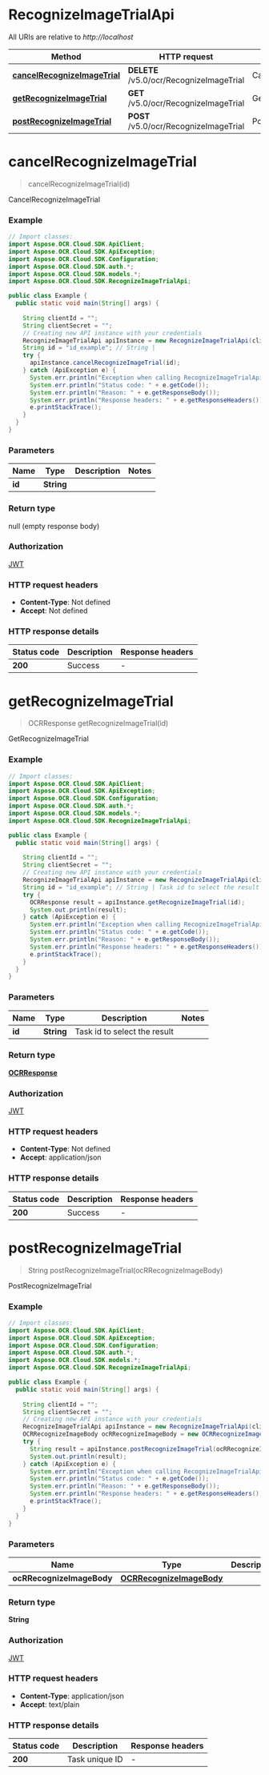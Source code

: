 # RecognizeImageTrialApi

All URIs are relative to *http://localhost*

| Method | HTTP request | Description |
|------------- | ------------- | -------------|
| [**cancelRecognizeImageTrial**](RecognizeImageTrialApi.md#cancelRecognizeImageTrial) | **DELETE** /v5.0/ocr/RecognizeImageTrial | CancelRecognizeImageTrial |
| [**getRecognizeImageTrial**](RecognizeImageTrialApi.md#getRecognizeImageTrial) | **GET** /v5.0/ocr/RecognizeImageTrial | GetRecognizeImageTrial |
| [**postRecognizeImageTrial**](RecognizeImageTrialApi.md#postRecognizeImageTrial) | **POST** /v5.0/ocr/RecognizeImageTrial | PostRecognizeImageTrial |


<a name="cancelRecognizeImageTrial"></a>
# **cancelRecognizeImageTrial**
> cancelRecognizeImageTrial(id)

CancelRecognizeImageTrial

### Example
```java
// Import classes:
import Aspose.OCR.Cloud.SDK.ApiClient;
import Aspose.OCR.Cloud.SDK.ApiException;
import Aspose.OCR.Cloud.SDK.Configuration;
import Aspose.OCR.Cloud.SDK.auth.*;
import Aspose.OCR.Cloud.SDK.models.*;
import Aspose.OCR.Cloud.SDK.RecognizeImageTrialApi;

public class Example {
  public static void main(String[] args) {
    
    String clientId = "";
    String clientSecret = "";
    // Creating new API instance with your credentials
    RecognizeImageTrialApi apiInstance = new RecognizeImageTrialApi(clientId, clientSecret);
    String id = "id_example"; // String | 
    try {
      apiInstance.cancelRecognizeImageTrial(id);
    } catch (ApiException e) {
      System.err.println("Exception when calling RecognizeImageTrialApi#cancelRecognizeImageTrial");
      System.err.println("Status code: " + e.getCode());
      System.err.println("Reason: " + e.getResponseBody());
      System.err.println("Response headers: " + e.getResponseHeaders());
      e.printStackTrace();
    }
  }
}
```

### Parameters

| Name | Type | Description  | Notes |
|------------- | ------------- | ------------- | -------------|
| **id** | **String**|  | |

### Return type

null (empty response body)

### Authorization

[JWT](../README.md#JWT)

### HTTP request headers

 - **Content-Type**: Not defined
 - **Accept**: Not defined

### HTTP response details
| Status code | Description | Response headers |
|-------------|-------------|------------------|
| **200** | Success |  -  |

<a name="getRecognizeImageTrial"></a>
# **getRecognizeImageTrial**
> OCRResponse getRecognizeImageTrial(id)

GetRecognizeImageTrial

### Example
```java
// Import classes:
import Aspose.OCR.Cloud.SDK.ApiClient;
import Aspose.OCR.Cloud.SDK.ApiException;
import Aspose.OCR.Cloud.SDK.Configuration;
import Aspose.OCR.Cloud.SDK.auth.*;
import Aspose.OCR.Cloud.SDK.models.*;
import Aspose.OCR.Cloud.SDK.RecognizeImageTrialApi;

public class Example {
  public static void main(String[] args) {
    
    String clientId = "";
    String clientSecret = "";
    // Creating new API instance with your credentials
    RecognizeImageTrialApi apiInstance = new RecognizeImageTrialApi(clientId, clientSecret);
    String id = "id_example"; // String | Task id to select the result
    try {
      OCRResponse result = apiInstance.getRecognizeImageTrial(id);
      System.out.println(result);
    } catch (ApiException e) {
      System.err.println("Exception when calling RecognizeImageTrialApi#getRecognizeImageTrial");
      System.err.println("Status code: " + e.getCode());
      System.err.println("Reason: " + e.getResponseBody());
      System.err.println("Response headers: " + e.getResponseHeaders());
      e.printStackTrace();
    }
  }
}
```

### Parameters

| Name | Type | Description  | Notes |
|------------- | ------------- | ------------- | -------------|
| **id** | **String**| Task id to select the result | |

### Return type

[**OCRResponse**](OCRResponse.md)

### Authorization

[JWT](../README.md#JWT)

### HTTP request headers

 - **Content-Type**: Not defined
 - **Accept**: application/json

### HTTP response details
| Status code | Description | Response headers |
|-------------|-------------|------------------|
| **200** | Success |  -  |

<a name="postRecognizeImageTrial"></a>
# **postRecognizeImageTrial**
> String postRecognizeImageTrial(ocRRecognizeImageBody)

PostRecognizeImageTrial

### Example
```java
// Import classes:
import Aspose.OCR.Cloud.SDK.ApiClient;
import Aspose.OCR.Cloud.SDK.ApiException;
import Aspose.OCR.Cloud.SDK.Configuration;
import Aspose.OCR.Cloud.SDK.auth.*;
import Aspose.OCR.Cloud.SDK.models.*;
import Aspose.OCR.Cloud.SDK.RecognizeImageTrialApi;

public class Example {
  public static void main(String[] args) {
    
    String clientId = "";
    String clientSecret = "";
    // Creating new API instance with your credentials
    RecognizeImageTrialApi apiInstance = new RecognizeImageTrialApi(clientId, clientSecret);
    OCRRecognizeImageBody ocRRecognizeImageBody = new OCRRecognizeImageBody(); // OCRRecognizeImageBody | 
    try {
      String result = apiInstance.postRecognizeImageTrial(ocRRecognizeImageBody);
      System.out.println(result);
    } catch (ApiException e) {
      System.err.println("Exception when calling RecognizeImageTrialApi#postRecognizeImageTrial");
      System.err.println("Status code: " + e.getCode());
      System.err.println("Reason: " + e.getResponseBody());
      System.err.println("Response headers: " + e.getResponseHeaders());
      e.printStackTrace();
    }
  }
}
```

### Parameters

| Name | Type | Description  | Notes |
|------------- | ------------- | ------------- | -------------|
| **ocRRecognizeImageBody** | [**OCRRecognizeImageBody**](OCRRecognizeImageBody.md)|  | |

### Return type

**String**

### Authorization

[JWT](../README.md#JWT)

### HTTP request headers

 - **Content-Type**: application/json
 - **Accept**: text/plain

### HTTP response details
| Status code | Description | Response headers |
|-------------|-------------|------------------|
| **200** | Task unique ID |  -  |

